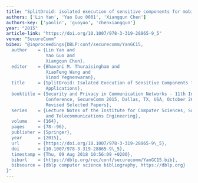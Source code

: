 ```yaml
---
title: "SplitDroid: isolated execution of sensitive components for mobile applications"
authors: ['Lin Yan', 'Yao Guo 0001', 'Xiangqun Chen']
authors-key: ['yanlin', 'guoyao', 'chenxiangqun']
year: "2015"
article-link: "https://doi.org/10.1007/978-3-319-28865-9_5"
venue: "SecureComm"
bibex: "@inproceedings{DBLP:conf/securecomm/YanGC15,
  author    = {Lin Yan and
               Yao Guo and
               Xiangqun Chen},
  editor    = {Bhavani M. Thuraisingham and
               XiaoFeng Wang and
               Vinod Yegneswaran},
  title     = {SplitDroid: Isolated Execution of Sensitive Components for Mobile
               Applications},
  booktitle = {Security and Privacy in Communication Networks - 11th International
               Conference, SecureComm 2015, Dallas, TX, USA, October 26-29, 2015,
               Revised Selected Papers},
  series    = {Lecture Notes of the Institute for Computer Sciences, Social Informatics
               and Telecommunications Engineering},
  volume    = {164},
  pages     = {78--96},
  publisher = {Springer},
  year      = {2015},
  url       = {https://doi.org/10.1007/978-3-319-28865-9\_5},
  doi       = {10.1007/978-3-319-28865-9\_5},
  timestamp = {Thu, 09 Aug 2018 10:56:09 +0200},
  biburl    = {https://dblp.org/rec/conf/securecomm/YanGC15.bib},
  bibsource = {dblp computer science bibliography, https://dblp.org}
}"
---
```

